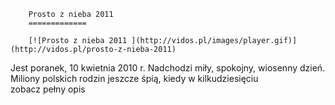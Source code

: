 
        Prosto z nieba 2011 
        =============
        
        [![Prosto z nieba 2011 ](http://vidos.pl/images/player.gif)](http://vidos.pl/prosto-z-nieba-2011)
        
        
 Jest poranek, 10 kwietnia 2010 r. Nadchodzi miły, spokojny, wiosenny dzień. Miliony polskich rodzin jeszcze śpią, kiedy w kilkudziesięciu zobacz pełny opis
    